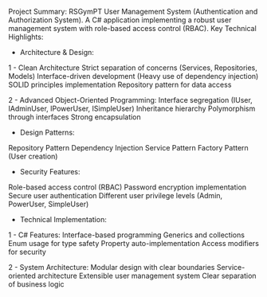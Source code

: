 Project Summary: RSGymPT User Management System (Authentication and Authorization System).
A C# application implementing a robust user management system with role-based access control (RBAC).
Key Technical Highlights:

- Architecture & Design:

1 - Clean Architecture
Strict separation of concerns (Services, Repositories, Models)
Interface-driven development (Heavy use of dependency injection)
SOLID principles implementation
Repository pattern for data access

2 - Advanced Object-Oriented Programming:
Interface segregation (IUser, IAdminUser, IPowerUser, ISimpleUser)
Inheritance hierarchy
Polymorphism through interfaces
Strong encapsulation

- Design Patterns:

Repository Pattern
Dependency Injection
Service Pattern
Factory Pattern (User creation)

- Security Features:

Role-based access control (RBAC)
Password encryption implementation
Secure user authentication
Different user privilege levels (Admin, PowerUser, SimpleUser)

- Technical Implementation:

1 - C# Features:
Interface-based programming
Generics and collections
Enum usage for type safety
Property auto-implementation
Access modifiers for security

2 - System Architecture:
Modular design with clear boundaries
Service-oriented architecture
Extensible user management system
Clear separation of business logic
